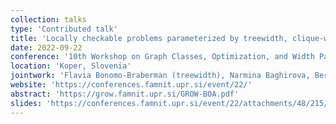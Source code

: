 ```yaml
---
collection: talks
type: 'Contributed talk'
title: 'Locally checkable problems parameterized by treewidth, clique-width and mim-width'
date: 2022-09-22
conference: '10th Workshop on Graph Classes, Optimization, and Width Parameters (GROW 2022)'
location: 'Koper, Slovenia'
jointwork: 'Flavia Bonomo-Braberman (treewidth), Narmina Baghirova, Bernard Ries and David Schindl (clique-width), and Felix Mann (mim-width)'
website: 'https://conferences.famnit.upr.si/event/22/'
abstract: 'https://grow.famnit.upr.si/GROW-BOA.pdf'
slides: 'https://conferences.famnit.upr.si/event/22/attachments/48/215/Gonzalez_GROW_2022.pdf'
---
```

